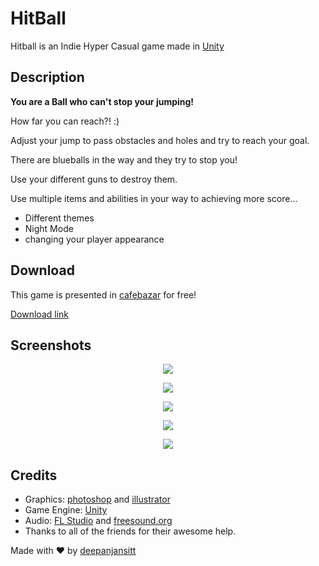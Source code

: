 # HitBall

Hitball is an Indie Hyper Casual game made in [Unity](https://unity3d.com/)

## Description

<strong>You are a Ball who can't stop your jumping!</strong> 

How far you can reach?! :) 

Adjust your jump to pass obstacles and holes and try to reach your goal. 


There are blueballs in the way and they try to stop you! 

Use your different guns to destroy them. 

Use multiple items and abilities in your way to achieving more score... 

<ul>
<li>Different themes</li>
<li>Night Mode</li> 
<li>changing your player appearance</li>
</ul>


## Download

This game is presented in [cafebazar](https://play.google.com) for free!

[Download link](https://play.google.com.deepanjansitt.hitball)

## Screenshots

<p align="center">
  <img src="https://raw.githubusercontent.com/deepanjansitt/HitBall/master/Assets/Resources/Textures/ScreenShots/1.jpg" />
</p>
<p align="center">
  <img src="https://raw.githubusercontent.com/deepanjansitt/HitBall/master/Assets/Resources/Textures/ScreenShots/2.jpg" />
</p>
<p align="center">
  <img src="https://raw.githubusercontent.com/deepanjansitt/HitBall/master/Assets/Resources/Textures/ScreenShots/3.jpg" />
</p>
<p align="center">
  <img src="https://raw.githubusercontent.com/deepanjansitt/HitBall/master/Assets/Resources/Textures/ScreenShots/4.jpg" />
</p>
<p align="center">
  <img src="https://raw.githubusercontent.com/deepanjansitt/HitBall/master/Assets/Resources/Textures/ScreenShots/5.jpg" />
</p>


## Credits

- Graphics: [photoshop](https://www.adobe.com/products/photoshop.html) and [illustrator](https://www.adobe.com/products/illustrator.html)
- Game Engine: [Unity](https://unity3d.com/)
- Audio: [FL Studio](https://www.image-line.com/flstudio/) and [freesound.org](https://freesound.org/)
- Thanks to all of the friends for their awesome help.


Made with :heart: by [deepanjansitt](https://deepanjansitt.ir)
